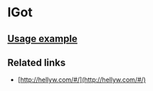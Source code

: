 # IGot

## [Usage example](./../../tests/IGot/ClientTest.php)

## Related links

* [http://hellyw.com/#/](http://hellyw.com/#/)
